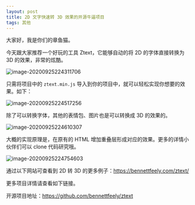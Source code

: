 ```yaml
---
layout: post
title: 2D 文字快速转 3D 效果的开源牛逼项目
tags: 其他
---
```


大家好，我是你们的章鱼猫。

今天跟大家推荐一个好玩的工具 Ztext，它能够自动的将 2D 的字体直接转换为 3D 的效果，非常的炫酷。

![image-20200925224311706](https://raw.githubusercontent.com/ZhuPeng/pic/master/mac_github_images/compress_image-20200925224311706.png)

只需将项目中的 `ztext.min.js` 导入到你的项目中，就可以轻松实现你想要的效果。如下：

![image-20200925224517256](https://raw.githubusercontent.com/ZhuPeng/pic/master/mac_github_images/compress_image-20200925224517256.png)

除了可以转换字体，其他的表情包、图片也是可以转换成 3D 的效果的。

![image-20200925224610307](https://raw.githubusercontent.com/ZhuPeng/pic/master/mac_github_images/compress_image-20200925224610307.png)

大概的实现原理是，在原有的 HTML 增加重叠层形成对应的效果。更多的详情小伙伴们可以 clone 代码研究哦。

![image-20200925224754603](https://raw.githubusercontent.com/ZhuPeng/pic/master/mac_github_images/compress_image-20200925224754603.png)

通过以下网站可查看到 2D 转 3D 的更多例子：https://bennettfeely.com/ztext/

更多项目详情请查看如下链接。

开源项目地址：https://github.com/bennettfeely/ztext